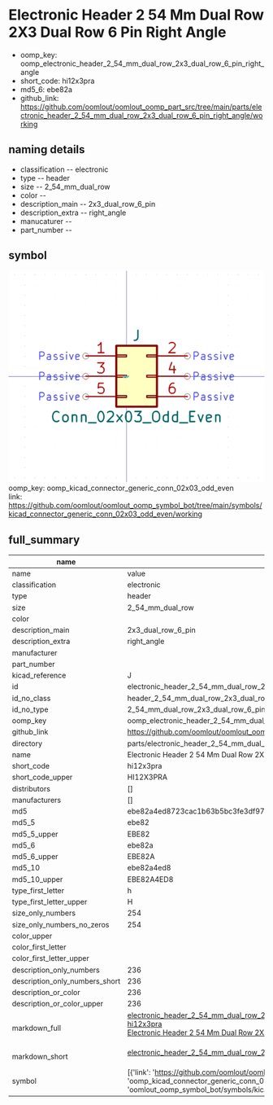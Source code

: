 # Electronic Header 2 54 Mm Dual Row 2X3 Dual Row 6 Pin Right Angle

  
* oomp_key: oomp_electronic_header_2_54_mm_dual_row_2x3_dual_row_6_pin_right_angle 
* short_code: hi12x3pra
* md5_6: ebe82a  
* github_link: https://github.com/oomlout/oomlout_oomp_part_src/tree/main/parts/electronic_header_2_54_mm_dual_row_2x3_dual_row_6_pin_right_angle/working  
## naming details
* classification -- electronic
* type -- header
* size -- 2_54_mm_dual_row
* color -- 
* description_main -- 2x3_dual_row_6_pin
* description_extra -- right_angle
* manucaturer -- 
* part_number -- 



## symbol

![](symbol/0/working/working_600.png)  
oomp_key: oomp_kicad_connector_generic_conn_02x03_odd_even  
link: https://github.com/oomlout/oomlout_oomp_symbol_bot/tree/main/symbols/kicad_connector_generic_conn_02x03_odd_even/working  


## full_summary
| name | value | 
| --- | --- | 
| name | value | 
| classification | electronic | 
| type | header | 
| size | 2_54_mm_dual_row | 
| color |  | 
| description_main | 2x3_dual_row_6_pin | 
| description_extra | right_angle | 
| manufacturer |  | 
| part_number |  | 
| kicad_reference | J | 
| id | electronic_header_2_54_mm_dual_row_2x3_dual_row_6_pin_right_angle | 
| id_no_class | header_2_54_mm_dual_row_2x3_dual_row_6_pin_right_angle | 
| id_no_type | 2_54_mm_dual_row_2x3_dual_row_6_pin_right_angle | 
| oomp_key | oomp_electronic_header_2_54_mm_dual_row_2x3_dual_row_6_pin_right_angle | 
| github_link | https://github.com/oomlout/oomlout_oomp_part_src/tree/main/parts/electronic_header_2_54_mm_dual_row_2x3_dual_row_6_pin_right_angle/working | 
| directory | parts/electronic_header_2_54_mm_dual_row_2x3_dual_row_6_pin_right_angle | 
| name | Electronic Header 2 54 Mm Dual Row 2X3 Dual Row 6 Pin Right Angle | 
| short_code | hi12x3pra | 
| short_code_upper | HI12X3PRA | 
| distributors | [] | 
| manufacturers | [] | 
| md5 | ebe82a4ed8723cac1b63b5bc3fe3df97 | 
| md5_5 | ebe82 | 
| md5_5_upper | EBE82 | 
| md5_6 | ebe82a | 
| md5_6_upper | EBE82A | 
| md5_10 | ebe82a4ed8 | 
| md5_10_upper | EBE82A4ED8 | 
| type_first_letter | h | 
| type_first_letter_upper | H | 
| size_only_numbers | 254 | 
| size_only_numbers_no_zeros | 254 | 
| color_upper |  | 
| color_first_letter |  | 
| color_first_letter_upper |  | 
| description_only_numbers | 236 | 
| description_only_numbers_short | 236 | 
| description_or_color | 236 | 
| description_or_color_upper | 236 | 
| markdown_full | [electronic_header_2_54_mm_dual_row_2x3_dual_row_6_pin_right_angle](https://github.com/oomlout/oomlout_oomp_part_src/tree/main/parts/electronic_header_2_54_mm_dual_row_2x3_dual_row_6_pin_right_angle/working)<br>[hi12x3pra](https://github.com/oomlout/oomlout_oomp_part_src/tree/main/parts/electronic_header_2_54_mm_dual_row_2x3_dual_row_6_pin_right_angle/working)<br>[Electronic Header 2 54 Mm Dual Row 2X3 Dual Row 6 Pin Right Angle](https://github.com/oomlout/oomlout_oomp_part_src/tree/main/parts/electronic_header_2_54_mm_dual_row_2x3_dual_row_6_pin_right_angle/working)<br><br> | 
| markdown_short | [electronic_header_2_54_mm_dual_row_2x3_dual_row_6_pin_right_angle](https://github.com/oomlout/oomlout_oomp_part_src/tree/main/parts/electronic_header_2_54_mm_dual_row_2x3_dual_row_6_pin_right_angle/working)<br><br> | 
| symbol | [{'link': 'https://github.com/oomlout/oomlout_oomp_symbol_bot/tree/main/symbols/kicad_connector_generic_conn_02x03_odd_even', 'oomp_key': 'oomp_kicad_connector_generic_conn_02x03_odd_even', 'directory': 'oomlout_oomp_symbol_bot/symbols/kicad_connector_generic_conn_02x03_odd_even//working/working.kicad_sym'}] | 
